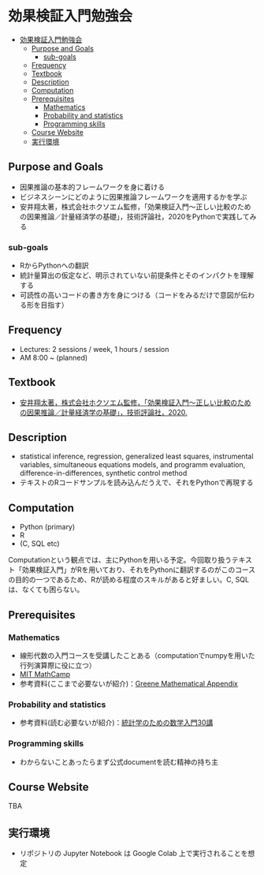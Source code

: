 # 効果検証入門勉強会
<!-- START doctoc generated TOC please keep comment here to allow auto update -->
<!-- DON'T EDIT THIS SECTION, INSTEAD RE-RUN doctoc TO UPDATE -->


- [効果検証入門勉強会](#%e5%8a%b9%e6%9e%9c%e6%a4%9c%e8%a8%bc%e5%85%a5%e9%96%80%e5%8b%89%e5%bc%b7%e4%bc%9a)
  - [Purpose and Goals](#purpose-and-goals)
    - [sub-goals](#sub-goals)
  - [Frequency](#frequency)
  - [Textbook](#textbook)
  - [Description](#description)
  - [Computation](#computation)
  - [Prerequisites](#prerequisites)
    - [Mathematics](#mathematics)
    - [Probability and statistics](#probability-and-statistics)
    - [Programming skills](#programming-skills)
  - [Course Website](#course-website)
  - [実行環境](#%e5%ae%9f%e8%a1%8c%e7%92%b0%e5%a2%83)

<!-- END doctoc generated TOC please keep comment here to allow auto update -->

## Purpose and Goals
- 因果推論の基本的フレームワークを身に着ける
- ビジネスシーンにどのように因果推論フレームワークを適用するかを学ぶ
- 安井翔太著，株式会社ホクソエム監修，「効果検証入門～正しい比較のための因果推論／計量経済学の基礎」，技術評論社，2020をPythonで実践してみる

### sub-goals
- RからPythonへの翻訳
- 統計量算出の仮定など、明示されていない前提条件とそのインパクトを理解する
- 可読性の高いコードの書き方を身につける（コードをみるだけで意図が伝わる形を目指す）

## Frequency
- Lectures: 2 sessions / week, 1 hours / session
- AM 8:00 ~ (planned)

## Textbook
- [安井翔太著，株式会社ホクソエム監修，「効果検証入門～正しい比較のための因果推論／計量経済学の基礎」，技術評論社，2020.](https://www.amazon.co.jp/%E5%8A%B9%E6%9E%9C%E6%A4%9C%E8%A8%BC%E5%85%A5%E9%96%80%E3%80%9C%E6%AD%A3%E3%81%97%E3%81%84%E6%AF%94%E8%BC%83%E3%81%AE%E3%81%9F%E3%82%81%E3%81%AE%E5%9B%A0%E6%9E%9C%E6%8E%A8%E8%AB%96-%E8%A8%88%E9%87%8F%E7%B5%8C%E6%B8%88%E5%AD%A6%E3%81%AE%E5%9F%BA%E7%A4%8E-%E5%AE%89%E4%BA%95-%E7%BF%94%E5%A4%AA/dp/4297111179)

## Description
- statistical inference, regression, generalized least squares, instrumental variables, simultaneous equations models, and programm evaluation, difference-in-differences, synthetic control method
- テキストのRコードサンプルを読み込んだうえで、それをPythonで再現する

## Computation
- Python (primary)
- R
- (C, SQL etc)

Computationという観点では、主にPythonを用いる予定。今回取り扱うテキスト「効果検証入門」がRを用いており、それをPythonに翻訳するのがこのコースの目的の一つであるため、Rが読める程度のスキルがあると好ましい。C, SQLは、なくても困らない。

## Prerequisites
### Mathematics
- 線形代数の入門コースを受講したことある（computationでnumpyを用いた行列演算際に役に立つ）
- [MIT MathCamp](https://stellar.mit.edu/S/project/mathprefresher/materials.html)
- 参考資料(ここまで必要ないが紹介)：[Greene Mathematical Appendix](http://pages.stern.nyu.edu/~wgreene/Text/Greene-EA-7&8ed-Appendices.pdf)

### Probability and statistics
- 参考資料(読む必要ないが紹介)：[統計学のための数学入門30講 ](https://www.amazon.co.jp/%E7%B5%B1%E8%A8%88%E5%AD%A6%E3%81%AE%E3%81%9F%E3%82%81%E3%81%AE%E6%95%B0%E5%AD%A6%E5%85%A5%E9%96%8030%E8%AC%9B-%E7%A7%91%E5%AD%A6%E3%81%AE%E3%81%93%E3%81%A8%E3%81%B0%E3%81%A8%E3%81%97%E3%81%A6%E3%81%AE%E6%95%B0%E5%AD%A6-%E6%B0%B8%E7%94%B0-%E9%9D%96/dp/4254116330)

### Programming skills
- わからないことあったらまず公式documentを読む精神の持ち主

## Course Website
TBA

## 実行環境
- リポジトリの Jupyter Notebook は Google Colab 上で実行されることを想定
